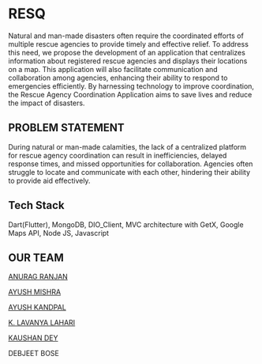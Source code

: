 
# RESQ

Natural and man-made disasters often require the coordinated efforts of multiple rescue agencies to provide timely and effective relief. To address this need, we propose the development of an application that centralizes information about registered rescue agencies and displays their locations on a map. This application will also facilitate communication and collaboration among agencies, enhancing their ability to respond to emergencies efficiently. By harnessing technology to improve coordination, the Rescue Agency Coordination Application aims to save lives and reduce the impact of disasters.


## PROBLEM STATEMENT
During natural or man-made calamities, the lack of a centralized platform for rescue agency coordination can result in inefficiencies, delayed response times, and missed opportunities for collaboration. Agencies often struggle to locate and communicate with each other, hindering their ability to provide aid effectively. 

## Tech Stack

Dart(Flutter),
MongoDB,
DIO_Client,
MVC architecture with GetX,
Google Maps API,
Node JS,
Javascript



## OUR TEAM
[ANURAG RANJAN](https://github.com/AnuragRanjan2003)

[AYUSH MISHRA](https://github.com/mAyush45)

[AYUSH KANDPAL](https://github.com/ayush290104)

[K. LAVANYA LAHARI]()

[KAUSHAN DEY](https://github.com/KaushanDey)

DEBJEET BOSE








